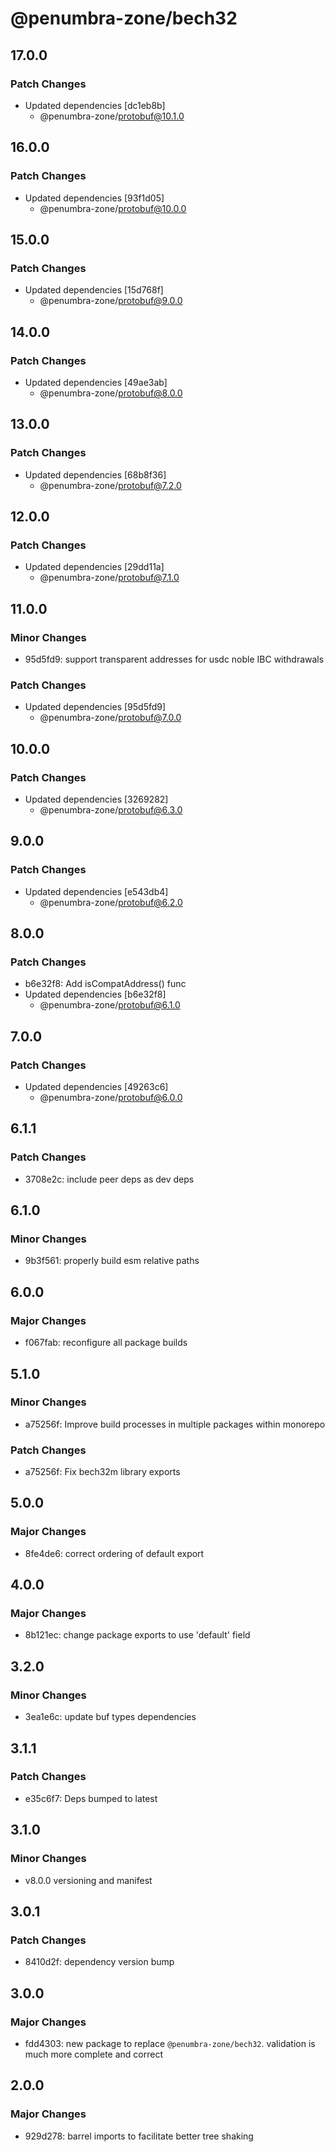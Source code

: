 # @penumbra-zone/bech32

## 17.0.0

### Patch Changes

- Updated dependencies [dc1eb8b]
  - @penumbra-zone/protobuf@10.1.0

## 16.0.0

### Patch Changes

- Updated dependencies [93f1d05]
  - @penumbra-zone/protobuf@10.0.0

## 15.0.0

### Patch Changes

- Updated dependencies [15d768f]
  - @penumbra-zone/protobuf@9.0.0

## 14.0.0

### Patch Changes

- Updated dependencies [49ae3ab]
  - @penumbra-zone/protobuf@8.0.0

## 13.0.0

### Patch Changes

- Updated dependencies [68b8f36]
  - @penumbra-zone/protobuf@7.2.0

## 12.0.0

### Patch Changes

- Updated dependencies [29dd11a]
  - @penumbra-zone/protobuf@7.1.0

## 11.0.0

### Minor Changes

- 95d5fd9: support transparent addresses for usdc noble IBC withdrawals

### Patch Changes

- Updated dependencies [95d5fd9]
  - @penumbra-zone/protobuf@7.0.0

## 10.0.0

### Patch Changes

- Updated dependencies [3269282]
  - @penumbra-zone/protobuf@6.3.0

## 9.0.0

### Patch Changes

- Updated dependencies [e543db4]
  - @penumbra-zone/protobuf@6.2.0

## 8.0.0

### Patch Changes

- b6e32f8: Add isCompatAddress() func
- Updated dependencies [b6e32f8]
  - @penumbra-zone/protobuf@6.1.0

## 7.0.0

### Patch Changes

- Updated dependencies [49263c6]
  - @penumbra-zone/protobuf@6.0.0

## 6.1.1

### Patch Changes

- 3708e2c: include peer deps as dev deps

## 6.1.0

### Minor Changes

- 9b3f561: properly build esm relative paths

## 6.0.0

### Major Changes

- f067fab: reconfigure all package builds

## 5.1.0

### Minor Changes

- a75256f: Improve build processes in multiple packages within monorepo

### Patch Changes

- a75256f: Fix bech32m library exports

## 5.0.0

### Major Changes

- 8fe4de6: correct ordering of default export

## 4.0.0

### Major Changes

- 8b121ec: change package exports to use 'default' field

## 3.2.0

### Minor Changes

- 3ea1e6c: update buf types dependencies

## 3.1.1

### Patch Changes

- e35c6f7: Deps bumped to latest

## 3.1.0

### Minor Changes

- v8.0.0 versioning and manifest

## 3.0.1

### Patch Changes

- 8410d2f: dependency version bump

## 3.0.0

### Major Changes

- fdd4303: new package to replace `@penumbra-zone/bech32`. validation is much more complete and correct

## 2.0.0

### Major Changes

- 929d278: barrel imports to facilitate better tree shaking
